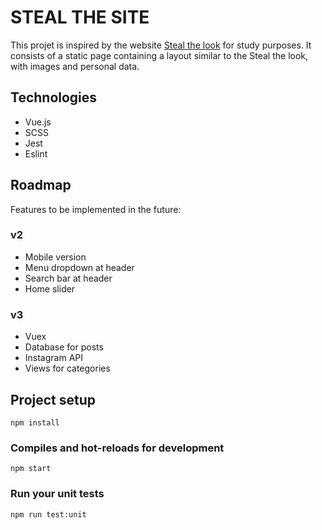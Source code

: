 # STEAL THE SITE

This projet is inspired by the website [Steal the look](https://stealthelook.com.br) for study purposes.
It consists of a static page containing a layout similar to the Steal the look, with images and personal data.

## Technologies
- Vue.js
- SCSS
- Jest
- Eslint

## Roadmap
Features to be implemented in the future:

### v2
- Mobile version
- Menu dropdown at header
- Search bar at header
- Home slider

### v3
- Vuex
- Database for posts
- Instagram API
- Views for categories

## Project setup
```
npm install
```

### Compiles and hot-reloads for development
```
npm start
```

### Run your unit tests
```
npm run test:unit
```
